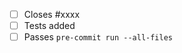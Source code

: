 <!-- Feel free to remove check-list items aren't relevant to your change -->

- [ ] Closes #xxxx
- [ ] Tests added
- [ ] Passes `pre-commit run --all-files`
